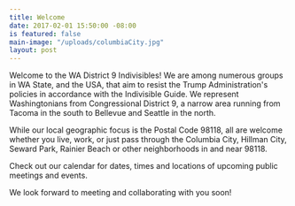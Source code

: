 ```yaml
---
title: Welcome
date: 2017-02-01 15:50:00 -08:00
is featured: false
main-image: "/uploads/columbiaCity.jpg"
layout: post
---
```


Welcome to the WA District 9 Indivisibles! We are among numerous groups in WA State, and the USA, that aim to resist the Trump Administration's policies in accordance with the Indivisible Guide. We represent Washingtonians from Congressional District 9, a narrow area running from Tacoma in the south to Bellevue and Seattle in the north.  

While our local geographic focus is the Postal Code 98118, all are welcome whether you live, work, or just pass through the Columbia City, Hillman City, Seward Park, Rainier Beach or other neighborhoods in and near 98118.

Check out our calendar for dates, times and locations of upcoming public meetings and events.

We look forward to meeting and collaborating with you soon!

